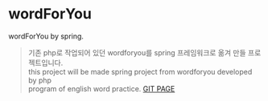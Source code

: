 # wordForYou
wordForYou by spring.

> 기존 php로 작업되어 있던 wordforyou를 spring 프레임워크로 옮겨 만들 프로젝트입니다.<br>
> this project will be made spring project from wordforyou developed by php <br>
> program of english word practice.
> [GIT PAGE](http://geekwims.github.io/wordForYou/)
